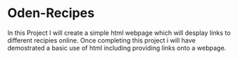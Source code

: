 # Oden-Recipes
In this Project I will create a simple html webpage which will desplay links to different recipies online. Once completing this project i will have demostrated a basic use of html including providing links onto a webpage.